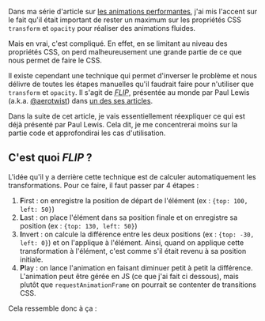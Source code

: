 Dans ma série d'article sur [les animations performantes](/tutoriels/des-animations-performantes-1/), j'ai mis l'accent sur le fait qu'il était important de rester un maximum sur les propriétés CSS `transform` et `opacity` pour réaliser des animations fluides.

Mais en vrai, c'est compliqué. En effet, en se limitant au niveau des propriétés CSS, on perd malheureusement une grande partie de ce que nous permet de faire le CSS.

Il existe cependant une technique qui permet d'inverser le problème et nous délivre de toutes les étapes manuelles qu'il faudrait faire pour n'utiliser que `transform` et `opacity`. Il s'agit de _<abbr title="First, Last, Invert, Play">FLIP</abbr>_, présentée au monde par Paul Lewis (a.k.a. [@aerotwist](https://twitter.com/aerotwist)) dans [un des ses articles](https://aerotwist.com/blog/flip-your-animations/).

Dans la suite de cet article, je vais essentiellement réexpliquer ce qui est déjà présenté par Paul Lewis. Cela dit, je me concentrerai moins sur la partie code et approfondirai les cas d'utilisation.

## C'est quoi _FLIP_ ?

L'idée qu'il y a derrière cette technique est de calculer automatiquement les transformations. Pour ce faire, il faut passer par 4 étapes&nbsp;:

1. **F**irst&nbsp;: on enregistre la position de départ de l'élément (ex&nbsp;: `{top: 100, left: 50}`)
2. **L**ast&nbsp;: on place l'élément dans sa position finale et on enregistre sa position (ex&nbsp;: `{top: 130, left: 50}`)
3. **I**nvert&nbsp;: on calcule la différence entre les deux positions (ex&nbsp;: `{top: -30, left: 0}`) et on l'applique à l'élément. Ainsi, quand on applique cette transformation à l'élément, c'est comme s'il était revenu à sa position initiale.
4. **P**lay&nbsp;: on lance l'animation en faisant diminuer petit à petit la différence. L'animation peut être gérée en JS (ce que j'ai fait ci dessous), mais plutôt que `requestAnimationFrame` on pourrait se contenter de transitions CSS.

Cela ressemble donc à ça&nbsp;:
